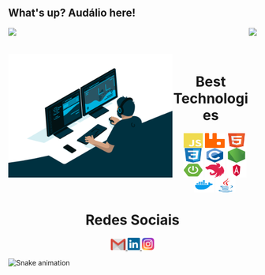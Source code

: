 ## What's up? Audálio here!

<div>
  
  <img  height="180em" src="https://github-readme-stats.vercel.app/api?username=AudalioJunior&show_icons=true&theme=great-gatsby&include_all_commits=true&count_private=true"/>
  <img align="right" height="180em" src="https://github-readme-stats.vercel.app/api/top-langs/?username=AudalioJunior&layout=compact&langs_count=16&theme=great-gatsby"/>
</div>
<br>

<div  align="center"> 
  <div style="display: inline_block"><br>
    <img align="left" height="250" alt="coding-time" src="code.gif">
    <h1 align="center">Best Technologies</h1>
    <img align="center" height="30" width="40" alt="js-icon"  src="https://raw.githubusercontent.com/devicons/devicon/master/icons/javascript/javascript-plain.svg">
    <img align="center" height="30" width="40" alt="react-icon" src="rabbitmq.png">
    <img align="center" height="30" width="40" alt="html-icon" src="https://raw.githubusercontent.com/devicons/devicon/master/icons/html5/html5-original.svg">
    <img align="center" height="30" width="40" alt="css-icon" src="https://raw.githubusercontent.com/devicons/devicon/master/icons/css3/css3-original.svg">
    <img align="center" height="30" width="40" alt="c-icon" src="https://raw.githubusercontent.com/devicons/devicon/master/icons/c/c-original.svg">
    <img align="center" height="30" width="40" alt="nodejs-icon" src="https://raw.githubusercontent.com/devicons/devicon/master/icons/nodejs/nodejs-original.svg">
    <img align="center" height="30" width="40" alt="spring" src="spring-boot.png">
    <img align="center" height="30" width="40" alt="nest" src="nest.png">
    <img align="center" height="30" width="40" alt="angular" src="logo-angular.png">
    <img align="center" height="30" width="40" alt="angular" src="docker.png">
    <img align="center" height="30" width="40" alt="java" src="https://raw.githubusercontent.com/devicons/devicon/master/icons/java/java-original.svg">
   </div>
    
  
  <h1 align="center">Redes Sociais</h1>
    <a href = "mailto: audalio.junior6@gmail.com">
      <img width="30" src="gmail.svg">
    </a>
    <a href = "https://www.linkedin.com/in/audalio-jr7/">
      <img width="25" src="linkedin.svg">
    </a>
    <a href = "https://www.instagram.com/dalio_jhun/">
      <img width="25" src="instagram.png">
    </a>
</div>
  
![Snake animation](https://github.com/AudalioJunior/AudalioJunior/blob/output/github-contribution-grid-snake.svg)
